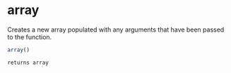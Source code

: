 # array

Creates a new array populated with any arguments that have been passed to the function.

```javascript
array()
```

```javascript
returns array
```
